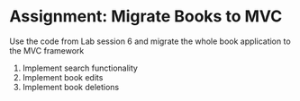 # Assignment: Migrate Books to MVC
Use the code from Lab session 6 and migrate the
whole book application to the MVC framework
1) Implement search functionality
2) Implement book edits
3) Implement book deletions
